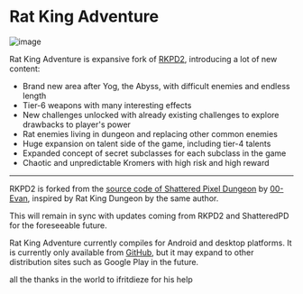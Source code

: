 # Rat King Adventure

![image](https://imgur.com/8Wx4a38.png)

Rat King Adventure is expansive fork of [RKPD2](https://github.com/Zrp200/rkpd2/releases), introducing a lot of new content:
- Brand new area after Yog, the Abyss, with difficult enemies and endless length
- Tier-6 weapons with many interesting effects
- New challenges unlocked with already existing challenges to explore drawbacks to player's power
- Rat enemies living in dungeon and replacing other common enemies
- Huge expansion on talent side of the game, including tier-4 talents
- Expanded concept of secret subclasses for each subclass in the game
- Chaotic and unpredictable Kromers with high risk and high reward

---
RKPD2 is forked from the [source code of Shattered Pixel Dungeon](https://github.com/00-evan/shattered-pixel-dungeon/) by [00-Evan](https://shatteredpixel.com/), inspired by Rat King Dungeon by the same author.

This will remain in sync with updates coming from RKPD2 and ShatteredPD for the foreseeable future.

Rat King Adventure currently compiles for Android and desktop platforms. It is currently only available from [GitHub](https://github.com/TrashboxBobylev/Rat-King-Adventure), but it may expand to other distribution sites such as Google Play in the future.

all the thanks in the world to ifritdieze for his help 

